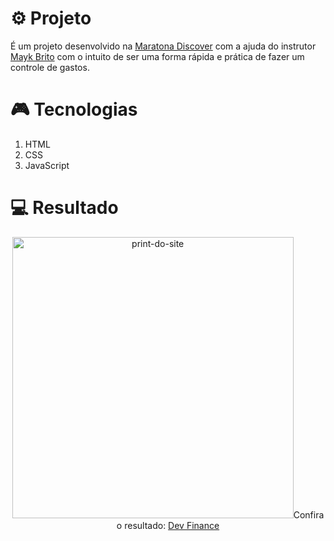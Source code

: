 # ⚙ Projeto

É um projeto desenvolvido na [Maratona Discover](https://maratonadiscover.rocketseat.com.br/maratona/aula-01) com a ajuda do instrutor [Mayk Brito](https://www.linkedin.com/in/maykbrito/)
com o intuito de ser uma forma rápida e prática de fazer um controle de gastos.

# 🎮 Tecnologias

1. HTML
2. CSS
3. JavaScript

# 💻 Resultado

<div align="center">
<img alt="print-do-site"  src="https://imgur.com/a/6QXnSOx" width="450px"
  <p>Confira o resultado: <a href="https://luizguandalinidevfinance.netlify.app/">Dev Finance</a></p>
  </div>
